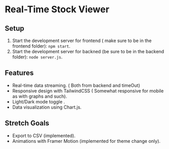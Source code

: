 # Real-Time Stock Viewer

## Setup

1. Start the development server for frontend ( make sure to be in the frontend folder): `npm start`.
2. Start the development server for backned (be sure to be in the backend folder): `node server.js`.

## Features

- Real-time data streaming. ( Both from backend and timeOut)
- Responsive design with TailwindCSS ( Somewhat responsive for mobile as with graphs and such).
- Light/Dark mode toggle .
- Data visualization using Chart.js.

## Stretch Goals

- Export to CSV (implemented).
- Animations with Framer Motion (implemented for theme change only).
